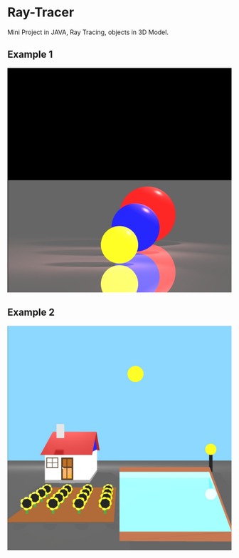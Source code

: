 # Ray-Tracer
Mini Project in JAVA, Ray Tracing, objects in 3D Model.

## Example 1
![ImgLink](./RayTracer.jpeg)

## Example 2
![ImgLink](./RayTracer2.jpeg)


